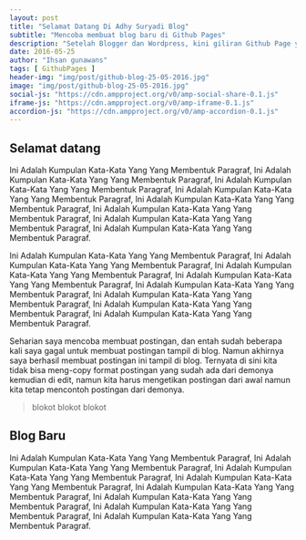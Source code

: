 ```yaml
---
layout: post
title: "Selamat Datang Di Adhy Suryadi Blog"
subtitle: "Mencoba membuat blog baru di Github Pages"
description: "Setelah Blogger dan Wordpress, kini giliran Github Page yang saya coba dan pelajari untuk membuat blog."
date: 2016-05-25
author: "Ihsan gunawans"
tags: [ GithubPages ]
header-img: "img/post/github-blog-25-05-2016.jpg"
image: "img/post/github-blog-25-05-2016.jpg"
social-js: "https://cdn.ampproject.org/v0/amp-social-share-0.1.js"
iframe-js: "https://cdn.ampproject.org/v0/amp-iframe-0.1.js"
accordion-js: "https://cdn.ampproject.org/v0/amp-accordion-0.1.js"
---
```


## Selamat datang

<p>Ini Adalah Kumpulan Kata-Kata Yang Yang Membentuk Paragraf, Ini Adalah Kumpulan Kata-Kata Yang Yang Membentuk Paragraf, Ini Adalah Kumpulan Kata-Kata Yang Yang Membentuk Paragraf, Ini Adalah Kumpulan Kata-Kata Yang Yang Membentuk Paragraf, Ini Adalah Kumpulan Kata-Kata Yang Yang Membentuk Paragraf, Ini Adalah Kumpulan Kata-Kata Yang Yang Membentuk Paragraf, Ini Adalah Kumpulan Kata-Kata Yang Yang Membentuk Paragraf, Ini Adalah Kumpulan Kata-Kata Yang Yang Membentuk Paragraf.</p>

<p>Ini Adalah Kumpulan Kata-Kata Yang Yang Membentuk Paragraf, Ini Adalah Kumpulan Kata-Kata Yang Yang Membentuk Paragraf, Ini Adalah Kumpulan Kata-Kata Yang Yang Membentuk Paragraf, Ini Adalah Kumpulan Kata-Kata Yang Yang Membentuk Paragraf, Ini Adalah Kumpulan Kata-Kata Yang Yang Membentuk Paragraf, Ini Adalah Kumpulan Kata-Kata Yang Yang Membentuk Paragraf, Ini Adalah Kumpulan Kata-Kata Yang Yang Membentuk Paragraf, Ini Adalah Kumpulan Kata-Kata Yang Yang Membentuk Paragraf.</p>

<p>Seharian saya mencoba membuat postingan, dan entah sudah beberapa kali saya gagal untuk membuat postingan tampil di blog. Namun akhirnya saya berhasil membuat postingan ini tampil di blog. Ternyata di sini kita tidak bisa meng-copy format postingan yang sudah ada dari demonya kemudian di edit, namun kita harus mengetikan postingan dari awal namun kita tetap mencontoh postingan dari demonya.</p>

> blokot blokot blokot

## Blog Baru

Ini Adalah Kumpulan Kata-Kata Yang Yang Membentuk Paragraf, Ini Adalah Kumpulan Kata-Kata Yang Yang Membentuk Paragraf, Ini Adalah Kumpulan Kata-Kata Yang Yang Membentuk Paragraf, Ini Adalah Kumpulan Kata-Kata Yang Yang Membentuk Paragraf, Ini Adalah Kumpulan Kata-Kata Yang Yang Membentuk Paragraf, Ini Adalah Kumpulan Kata-Kata Yang Yang Membentuk Paragraf, Ini Adalah Kumpulan Kata-Kata Yang Yang Membentuk Paragraf, Ini Adalah Kumpulan Kata-Kata Yang Yang Membentuk Paragraf.

